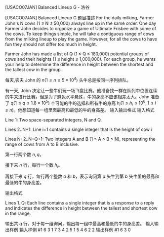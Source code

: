 



[USACO07JAN] Balanced Lineup G - 洛谷














[USACO07JAN] Balanced Lineup G
题目描述
For the daily milking, Farmer John's N cows (1 ≤ N ≤ 50,000) always line up in the same order. One day Farmer John decides to organize a game of Ultimate Frisbee with some of the cows. To keep things simple, he will take a contiguous range of cows from the milking lineup to play the game. However, for all the cows to have fun they should not differ too much in height.

Farmer John has made a list of Q (1 ≤ Q ≤ 180,000) potential groups of cows and their heights (1 ≤ height ≤ 1,000,000). For each group, he wants your help to determine the difference in height between the shortest and the tallest cow in the group.

每天,农夫 John 的 $n(1\le n\le 5\times 10^4)$ 头牛总是按同一序列排队。

有一天, John 决定让一些牛们玩一场飞盘比赛。他准备找一群在队列中位置连续的牛来进行比赛。但是为了避免水平悬殊，牛的身高不应该相差太大。John 准备了 $q(1\le q\le 1.8\times10^5)$ 个可能的牛的选择和所有牛的身高 $h_i(1\le h_i\le 10^6,1\le i\le n)$。他想知道每一组里面最高和最低的牛的身高差。
输入输出格式
输入格式

Line 1: Two space-separated integers, N and Q.


Lines 2..N+1: Line i+1 contains a single integer that is the height of cow i


Lines N+2..N+Q+1: Two integers A and B (1 ≤ A ≤ B ≤ N), representing the range of cows from A to B inclusive.

第一行两个数 $n,q$。

接下来 $n$ 行，每行一个数 $h_i$。

再接下来 $q$ 行，每行两个整数 $a$ 和 $b$，表示询问第 $a$ 头牛到第 $b$ 头牛里的最高和最低的牛的身高差。

输出格式

Lines 1..Q: Each line contains a single integer that is a response to a reply and indicates the difference in height between the tallest and shortest cow in the range.

输出共 $q$ 行，对于每一组询问，输出每一组中最高和最低的牛的身高差。
输入输出样例
输入样例 #1
6 3
1
7
3
4
2
5
1 5
4 6
2 2
输出样例 #1
6
3
0






